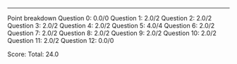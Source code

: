 ---------------------------------------------------------------------
Point breakdown
    Question 0: 0.0/0
    Question 1: 2.0/2
    Question 2: 2.0/2
    Question 3: 2.0/2
    Question 4: 2.0/2
    Question 5: 4.0/4
    Question 6: 2.0/2
    Question 7: 2.0/2
    Question 8: 2.0/2
    Question 9: 2.0/2
    Question 10: 2.0/2
    Question 11: 2.0/2
    Question 12: 0.0/0

Score:
    Total: 24.0